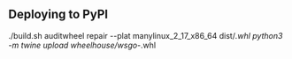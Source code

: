 ## Deploying to PyPI

./build.sh
auditwheel repair --plat manylinux_2_17_x86_64 dist/*.whl
python3 -m twine upload wheelhouse/wsgo-<ver>*.whl
